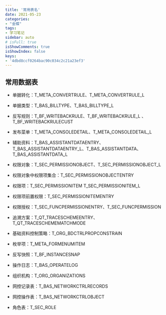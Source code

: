 ```yaml
---
title: '常用表名'
date: 2021-05-23
categories:
- "金蝶"
tags:
- 学习笔记
sidebar: auto
# isFull: true
isShowComments: true
isShowIndex: false
keys: 
- '4dbd8ccf0264bac90c034c2c21a23ef3'
---
```


## 常用数据表

- 单据转化：T_META_CONVERTRULE、T_META_CONVERTRULE_L

- 单据类型：T_BAS_BILLTYPE、T_BAS_BILLTYPE_L

- 反写规则：T_BF_WRITEBACKRULE、T_BF_WRITEBACKRULE_L 、T_BF_WRITEBACKRULECUST

- 发布菜单：T_META_CONSOLEDETAIL、T_META_CONSOLEDETAIL_L  

- 辅助资料：T_BAS_ASSISTANTDATAENTRY、T_BAS_ASSISTANTDATAENTRY_L、T_BAS_ASSISTANTDATA、T_BAS_ASSISTANTDATA_L

- 权限对象：T_SEC_PERMISSIONOBJECT、T_SEC_PERMISSIONOBJECT_L

- 权限对象中权限项集合：T_SEC_PERMISSIONOBJECTENTRY

- 权限项：T_SEC_PERMISSIONITEM  T_SEC_PERMISSIONITEM_L

- 权限项前置权限：T_SEC_PERMISSIONITEMENTRY

- 权限授权：T_SEC_FUNCPERMISSIONENTRY、T_SEC_FUNCPERMISSION

- 追溯方案：T_QT_TRACESCHEMEENTRY、T_QT_TRACESCHEMEMATCHMODE

- 基础资料控制策略：T_ORG_BDCTRLPROPCONSTRAIN

- 枚举项：T_META_FORMENUMITEM

- 反写快照：T_BF_INSTANCESNAP

- 操作日志：T_BAS_OPERATELOG

- 组织机构：T_ORG_ORGANIZATIONS

- 网控记录表：T_BAS_NETWORKCTRLRECORDS

- 网控操作表：T_BAS_NETWORKCTRLOBJECT

- 角色表：T_SEC_ROLE